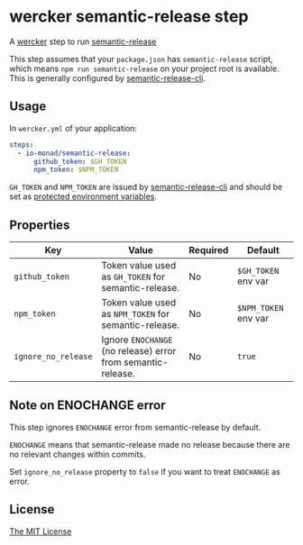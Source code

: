 # wercker semantic-release step

A [wercker](http://wercker.com/) step to run [semantic-release](https://github.com/semantic-release/semantic-release)

This step assumes that your `package.json` has `semantic-release` script, which means `npm run semantic-release` on your project root is available. This is generally configured by [semantic-release-cli](https://github.com/semantic-release/semantic-release).

## Usage

In `wercker.yml` of your application:

```yaml
steps:
  - io-monad/semantic-release:
      github_token: $GH_TOKEN
      npm_token: $NPM_TOKEN
```

`GH_TOKEN` and `NPM_TOKEN` are issued by [semantic-release-cli](https://github.com/semantic-release/semantic-release) and should be set as [protected environment variables](http://devcenter.wercker.com/docs/environment-variables/protected-variables.html).

## Properties

| Key | Value | Required | Default |
| --- | ----- | -------- | ------- |
| `github_token` | Token value used as `GH_TOKEN` for semantic-release. | No | `$GH_TOKEN` env var |
| `npm_token` | Token value used as `NPM_TOKEN` for semantic-release. | No | `$NPM_TOKEN` env var |
| `ignore_no_release` | Ignore `ENOCHANGE` (no release) error from semantic-release. | No | `true` |

## Note on ENOCHANGE error

This step ignores `ENOCHANGE` error from semantic-release by default.

`ENOCHANGE` means that semantic-release made no release because there are no relevant changes within commits.

Set `ignore_no_release` property to `false` if you want to treat `ENOCHANGE` as error.

## License

[The MIT License](LICENSE)
